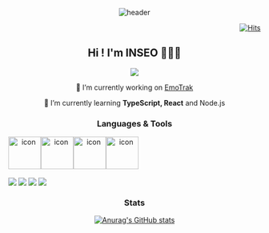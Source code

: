
<div align="center">

![header](https://capsule-render.vercel.app/api?type=waving&color=0:feac5e,50:c779d0,100:4bc0c8&height=200&text=1nxeo&fontAlign=70&fontAlignY=40&animation=twinkling&fontColor=f7f5f5)

</div>

<div align="end">
     
[![Hits](https://hits.seeyoufarm.com/api/count/incr/badge.svg?url=https%3A%2F%2Fgithub.com%2F1nxeo&count_bg=%236B00FF&title_bg=%23838383&icon=&icon_color=%23E7E7E7&title=%F0%9F%91%80&edge_flat=false)](https://hits.seeyoufarm.com)
     
</div>

<div align="center"> 

## Hi ! I'm INSEO 🧚🏻‍♀️
<!--  <a href="https://cheri.tistory.com/"><img src="https://img.shields.io/badge/Blog-AD29B6?style=flat-square&logo=Tidal&logoColor=white"/></a>  -->
 <a href="mailto:y.1nseooo@gmail.com"><img src="https://img.shields.io/badge/Mail-9747FF?style=flat-square&logo=Gmail&logoColor=white"/></a>
  




  
🔭 I’m currently working on
[EmoTrak](https://github.com/1nxeo/EmoTrak-FrontEnd.git  "이모트랙")
     
🌱 I’m currently learning **TypeScript, React** and Node.js
  


### Languages & Tools
  </div>
<div align="center" style="display:flex; flex-direction:row; justify-contents:center;">
<img src="https://techstack-generator.vercel.app/js-icon.svg" alt="icon" width="65" height="65" />
<img src="https://techstack-generator.vercel.app/ts-icon.svg" alt="icon" width="65" height="65" />
  <img src="https://techstack-generator.vercel.app/react-icon.svg" alt="icon" width="65" height="65" />
<img src="https://techstack-generator.vercel.app/redux-icon.svg" alt="icon" width="65" height="65" />
</div>
<br/>
<div align="center" style="display:flex;">
  <img src="https://img.shields.io/badge/react--query-ff4154?style=flat-square&logo=react-query&logoColor=white"></img> &nbsp 
  <img src="https://img.shields.io/badge/HTML5-e74c3c?style=flat-square&logo=HTML5&logoColor=white"></img> &nbsp 
 <img src="https://img.shields.io/badge/CSS3-0A84FF?style=flat-square&logo=CSS3&logoColor=white"></img> &nbsp 
 <img src="https://img.shields.io/badge/styled%2Dcomponents-DB7093?style=flat-square&logo=styled%2Dcomponents&logoColor=white"/>
</div>
<!-- ![React](https://img.shields.io/badge/React-61DAFB.svg?&style=for-the-badge&logo=React&logoColor=white)
![JavaScript](https://img.shields.io/badge/JavaScript-F7DF1E.svg?&style=for-the-badge&logo=JavaScript&logoColor=white)
![JavaScript](https://img.shields.io/badge/JavaScript-F7DF1E.svg?&style=for-the-badge&logo=JavaScript&logoColor=white) -->


<div align="center">
     
### Stats
[![Anurag's GitHub stats](https://github-readme-stats.vercel.app/api?username=1nxeo&show_icons=true&theme=transparent)](https://github.com/1nxeo/github-readme-stats)
<!-- <img src="https://github-readme-stats.vercel.app/api/top-langs/?username=1nxeo&layout=compact&hide=html"> -->
     
</div>
  
<!-- - 🔭 I’m currently working on ...
- 🌱 I’m currently learning ...
- 👯 I’m looking to collaborate on ...
- 🤔 I’m looking for help with ...
- 💬 Ask me about ...
- 📫 How to reach me: ...
- 😄 Pronouns: ...
- ⚡ Fun fact: ...
 -->
 
 </div>

